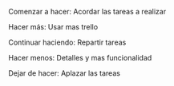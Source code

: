 
Comenzar a hacer: Acordar las tareas a realizar

Hacer más: Usar mas trello

Continuar haciendo: Repartir tareas

Hacer menos: Detalles y mas funcionalidad

Dejar de hacer: Aplazar las tareas